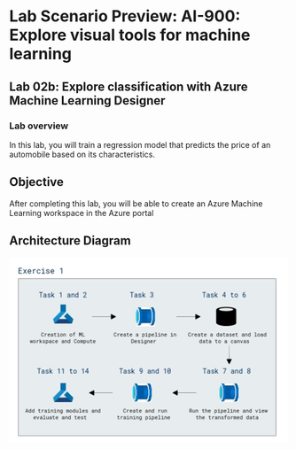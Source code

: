 # Lab Scenario Preview: AI-900: Explore visual tools for machine learning

## Lab 02b: Explore classification with Azure Machine Learning Designer

### Lab overview

In this lab, you will train a regression model that predicts the price of an automobile based on its characteristics.

## Objective
  
After completing this lab, you will be able to create an Azure Machine Learning workspace in the Azure portal

## Architecture Diagram

 ![](media/Module2b.png)
